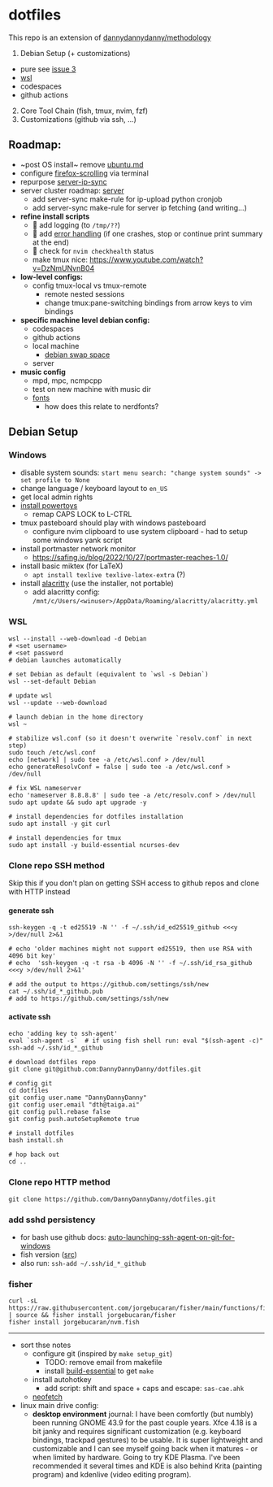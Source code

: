 # dotfiles

This repo is an extension of [dannydannydanny/methodology](https://github.com/DannyDannyDanny/methodology/)

1. Debian Setup (+ customizations)
  * pure see [issue 3]([url](https://github.com/DannyDannyDanny/dotfiles/issues/3))
  * [wsl](#wsl)
  * codespaces
  * github actions
2. Core Tool Chain (fish, tmux, nvim, fzf)
3. Customizations (github via ssh, ...)

## Roadmap:

* ~post OS install~ remove [ubuntu.md](ubuntu.md)
* configure [firefox-scrolling](firefox-scrolling.md) via terminal
* repurpose [server-ip-sync](server-ip-sync.md)
* server cluster roadmap: [server](server.md)
  * add server-sync make-rule for ip-upload python cronjob
  * add server-sync make-rule for server ip fetching (and writing...)
* **refine install scripts**
  * :memo: add logging (to `/tmp/??`)
  * :goal_net: add [error handling](https://tecadmin.net/bash-error-detection-and-handling-tips-and-tricks/)
    (if one crashes, stop or continue print summary at the end)
  * :art: check for `nvim checkhealth` status
  * make tmux nice: https://www.youtube.com/watch?v=DzNmUNvnB04
* **low-level configs:**
  * config tmux-local vs tmux-remote
    * remote nested sessions
    * change tmux:pane-switching bindings from arrow keys to vim bindings
* **specific machine level debian config:**
  * codespaces
  * github actions
  * local machine
    * [debian swap space](https://www.digitalocean.com/community/tutorials/how-to-add-swap-space-on-debian-11)
  * server
* **music config**
  * mpd, mpc, ncmpcpp
  * test on new machine with music dir
  * [fonts](https://www.programmingfonts.org/)
    * how does this relate to nerdfonts?

## Debian Setup

### Windows

* disable system sounds: `start menu search: "change system sounds" -> set profile to None`
* change language / keyboard layout to `en_US`
* get local admin rights
* [install powertoys](https://docs.microsoft.com/en-us/windows/powertoys/install#install-with-windows-executable-file-via-github)
  * remap CAPS LOCK to L-CTRL
* tmux pasteboard should play with windows pasteboard
  * configure nvim clipboard to use system clipboard - had to setup some windows yank script
* install portmaster network monitor
  * https://safing.io/blog/2022/10/27/portmaster-reaches-1.0/
* install basic miktex (for LaTeX)
  * `apt install texlive texlive-latex-extra` (?)
* install [alacritty](https://alacritty.org/) (use the installer, not portable)
  * add alacritty config: `/mnt/c/Users/<winuser>/AppData/Roaming/alacritty/alacritty.yml`

### WSL

```
wsl --install --web-download -d Debian
# <set username>
# <set password
# debian launches automatically

# set Debian as default (equivalent to `wsl -s Debian`)
wsl --set-default Debian

# update wsl
wsl --update --web-download

# launch debian in the home directory
wsl ~

# stabilize wsl.conf (so it doesn't overwrite `resolv.conf` in next step)
sudo touch /etc/wsl.conf
echo [network] | sudo tee -a /etc/wsl.conf > /dev/null
echo generateResolvConf = false | sudo tee -a /etc/wsl.conf > /dev/null

# fix WSL nameserver
echo 'nameserver 8.8.8.8' | sudo tee -a /etc/resolv.conf > /dev/null
sudo apt update && sudo apt upgrade -y

# install dependencies for dotfiles installation
sudo apt install -y git curl

# install dependencies for tmux
sudo apt install -y build-essential ncurses-dev
```

### Clone repo SSH method
Skip this if you don't plan on getting SSH access to github repos and clone with HTTP instead
#### generate ssh
```
ssh-keygen -q -t ed25519 -N '' -f ~/.ssh/id_ed25519_github <<<y >/dev/null 2>&1

# echo 'older machines might not support ed25519, then use RSA with 4096 bit key'
# echo  'ssh-keygen -q -t rsa -b 4096 -N '' -f ~/.ssh/id_rsa_github <<<y >/dev/null 2>&1'

# add the output to https://github.com/settings/ssh/new
cat ~/.ssh/id_*_github.pub
# add to https://github.com/settings/ssh/new
```

#### activate ssh
```
echo 'adding key to ssh-agent'
eval `ssh-agent -s`  # if using fish shell run: eval "$(ssh-agent -c)"
ssh-add ~/.ssh/id_*_github

# download dotfiles repo
git clone git@github.com:DannyDannyDanny/dotfiles.git

# config git
cd dotfiles
git config user.name "DannyDannyDanny"
git config user.email "dth@taiga.ai"
git config pull.rebase false
git config push.autoSetupRemote true

# install dotfiles
bash install.sh

# hop back out
cd ..
```

### Clone repo HTTP method
```
git clone https://github.com/DannyDannyDanny/dotfiles.git
```

### add sshd persistency

* for bash use github docs: [auto-launching-ssh-agent-on-git-for-windows](https://docs.github.com/en/authentication/connecting-to-github-with-ssh/working-with-ssh-key-passphrases#auto-launching-ssh-agent-on-git-for-windows)
* fish version ([src](https://gist.github.com/josh-padnick/c90183be3d0e1feb89afd7573505cab3?permalink_comment_id=3570155#gistcomment-3570155))
* also run: `ssh-add ~/.ssh/id_*_github`


### fisher
```
curl -sL https://raw.githubusercontent.com/jorgebucaran/fisher/main/functions/fisher.fish | source && fisher install jorgebucaran/fisher
fisher install jorgebucaran/nvm.fish
```

***

* sort thse notes
  * configure git (inspired by `make setup_git`)
    * TODO: remove email from makefile
    * install [build-essential](https://askubuntu.com/a/753113/882709) to get `make`
  * install autohotkey
    * add script: shift and space + caps and escape: `sas-cae.ahk`
  * [neofetch](https://github.com/dylanaraps/neofetch/)
* linux main drive config:
  * **desktop environment** journal:
     I have been comfortly (but numbly) been running GNOME 43.9 for the past couple years.
     Xfce 4.18 is a bit janky and requires significant customization (e.g. keyboard bindings, trackpad gestures)
     to be usable. It is super lightweight and customizable and I can see myself going back
     when it matures - or when limited by hardware.
     Going to try KDE Plasma. I've been recommended it several times and KDE is also behind
     Krita (painting program) and kdenlive (video editing program).
